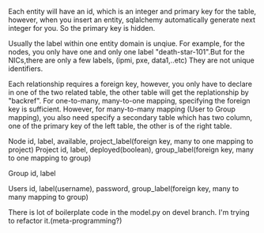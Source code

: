Each entity will have an id, which is an integer and primary key for the table, however, when you insert an entity, sqlalchemy automatically generate next integer for you. So the primary key is hidden.


Usually the label within one entity domain is unqiue. For example, for the nodes, you only have one and only one label "death-star-101".But for the NICs,there are only a few labels, (ipmi, pxe, data1,..etc) They are not unique identifiers.


Each relationship requires a foreign key, however, you only have to declare in one of the two related table, the other table will get the replationship by "backref". For one-to-many, many-to-one mapping, specifying the foreign key is sufficient. However, for many-to-many mapping (User to Group mapping), you also need specify a secondary table which has two column, one of the primary key of the left table, the other is of the right table. 


Node
    id, label, available, project_label(foreign key, many to one mapping to project)
Project
    id, label, deployed(boolean), group_label(foreign key, many to one mapping to group)

Group
    id, label

Users
    id, label(username), password, group_label(foreign key, many to many mapping to group)

     




There is lot of boilerplate code in the model.py on devel branch. I'm trying to refactor it.(meta-programming?)
